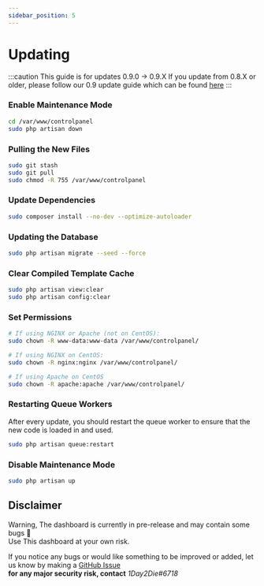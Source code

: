 ```yaml
---
sidebar_position: 5
---
```


# Updating

:::caution
This guide is for updates 0.9.0 -> 0.9.X
If you update from 0.8.X or older, please follow our 0.9 update guide which can be found [here](/docs/0.8/Installation/updating)
:::

### Enable Maintenance Mode

```bash
cd /var/www/controlpanel
sudo php artisan down
```

### Pulling the New Files

```bash
sudo git stash
sudo git pull
sudo chmod -R 755 /var/www/controlpanel
```

### Update Dependencies

```bash
sudo composer install --no-dev --optimize-autoloader
```

### Updating the Database

```bash
sudo php artisan migrate --seed --force
```

### Clear Compiled Template Cache

```bash
sudo php artisan view:clear
sudo php artisan config:clear
```

### Set Permissions

```bash
# If using NGINX or Apache (not on CentOS):
sudo chown -R www-data:www-data /var/www/controlpanel/

# If using NGINX on CentOS:
sudo chown -R nginx:nginx /var/www/controlpanel/

# If using Apache on CentOS
sudo chown -R apache:apache /var/www/controlpanel/
```

### Restarting Queue Workers

After every update, you should restart the queue worker to ensure that the new code is loaded in and used.

```bash
sudo php artisan queue:restart
```

### Disable Maintenance Mode

```bash
sudo php artisan up
```

## Disclaimer

Warning, The dashboard is currently in pre-release and may contain some bugs 🐛 <br/>
Use This dashboard at your own risk.

If you notice any bugs or would like something to be improved or added, let us know by making a [GitHub Issue](https://github.com/ControlPanel-gg/dashboard/issues/new/choose)<br /> **for any major security risk, contact** _1Day2Die#6718_
